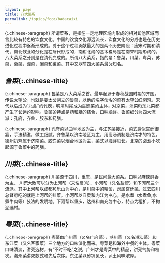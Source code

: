 ```yaml
---
layout: page
title: 八大菜系
permalink: /topics/food/badacaixi
---
```


{:.chinese-paragraph}
所谓菜系，是指在一定地理区域内形成的相对其他区域而言比较有特色的饮食文化。中国的饮食文化源远流长，饮食文化的分成也是在历史进化过程中逐渐形成的。对于这个过程贡献最大的是两个历史阶段：唐宋时期和清代。南北饮食的分化是在唐代形成的，南甜北咸的基本格局是在南宋时期形成的。八大菜系之分则是在清代完成的。所谓八大菜系，指的是：鲁菜，川菜，粤菜，苏菜，浙菜，湘菜，闽菜和徽菜。其中又以前四大菜系最为知名。

## *鲁菜*{:.chinese-title}

{:.chinese-paragraph}
鲁菜是八大菜系之首。最早起源于春秋战国时期的齐国。传说太望公，也就是姜太公创立的鲁菜，以他的名字命名的菜有太望公红焖鸡。宋代以后成为“北食”的代表，明清时期成为宫廷菜的主体，对京菜，津菜和东北菜都产生了长远的影响。鲁菜的特点是药和膳的结合，口味咸鲜。鲁菜细分为四大流派：孔府，齐鲁，胶东和药膳。

{:.chinese-paragraph}
孔府菜以曲阜地区为主，与江苏菜接近，菜式类似宫廷御宴，手法精湛，做工细腻。齐鲁菜以济南地区为主，用高汤调制是济南才的特色。德州扒鸡属于济南菜。胶东菜以烟台地区为主，菜式以海鲜见长。北京的卤煮小吃起源于鲁菜中的药膳。

## *川菜*{:.chinese-title}

{:.chinese-paragraph}
川菜源于四川，重庆，是民间最大菜系。口味以麻辣鲜香为主。 川菜大致可以分为上河帮（又名蓉派），小河帮（又名盐帮）和下河帮三个流派。其中上河帮以成都和乐山为中心，是川菜中的精品，隶属宫廷菜。过去四川总督府吃的就是上河帮的川菜。小河帮以自贡和内江为中心，是水煮（水煮鱼,水煮牛肉等）技法的发明地。下河帮以重庆，达州和南充为中心，特点为粗犷，不拘泥选材。

## *粤菜*{:.chinese-title}

{:.chinese-paragraph}
粤菜由广州菜（又名广府菜），潮州菜（又名潮汕菜）和东江菜（又名客家菜）三个地方的口味演化而来。粤菜是和海外中餐的主体。粤菜口味清淡，讲究选材，有“不时不吃”之说。广州才是粤菜中的精品，讲究气势和档次。潮州菜讲究款式和先后次序。东江菜以砂锅见长，乡土风味浓厚。